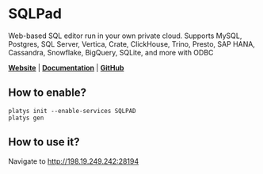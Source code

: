 # SQLPad

Web-based SQL editor run in your own private cloud. Supports MySQL, Postgres, SQL Server, Vertica, Crate, ClickHouse, Trino, Presto, SAP HANA, Cassandra, Snowflake, BigQuery, SQLite, and more with ODBC 

**[Website](https://getsqlpad.com/#/)** | **[Documentation](https://getsqlpad.com/#/)** | **[GitHub](https://github.com/sqlpad/sqlpad)**

## How to enable?

```
platys init --enable-services SQLPAD
platys gen
```

## How to use it?

Navigate to <http://198.19.249.242:28194>